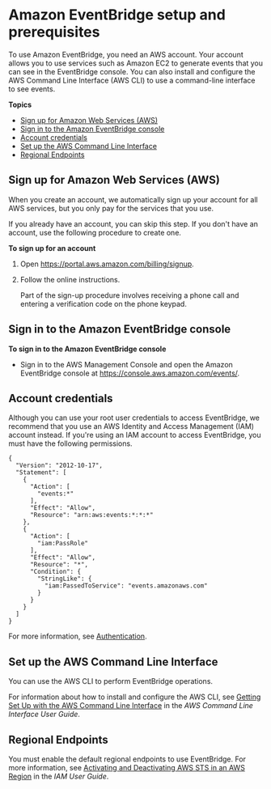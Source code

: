 # Amazon EventBridge setup and prerequisites<a name="eb-setup"></a>

To use Amazon EventBridge, you need an AWS account\. Your account allows you to use services such as Amazon EC2 to generate events that you can see in the EventBridge console\. You can also install and configure the AWS Command Line Interface \(AWS CLI\) to use a command\-line interface to see events\.

**Topics**
+ [Sign up for Amazon Web Services \(AWS\)](#eb-sign-up)
+ [Sign in to the Amazon EventBridge console](#eb-console-signin)
+ [Account credentials](#eb-manage-account-credentials)
+ [Set up the AWS Command Line Interface](#eb-set-up-cli-eventbridge)
+ [Regional Endpoints](#eb-prerequisites)

## Sign up for Amazon Web Services \(AWS\)<a name="eb-sign-up"></a>

When you create an account, we automatically sign up your account for all AWS services, but you only pay for the services that you use\. 

If you already have an account, you can skip this step\. If you don't have an account, use the following procedure to create one\.

**To sign up for an account**

1. Open [https://portal\.aws\.amazon\.com/billing/signup](https://portal.aws.amazon.com/billing/signup)\.

1. Follow the online instructions\.

   Part of the sign\-up procedure involves receiving a phone call and entering a verification code on the phone keypad\.

## Sign in to the Amazon EventBridge console<a name="eb-console-signin"></a>

**To sign in to the Amazon EventBridge console**
+ Sign in to the AWS Management Console and open the Amazon EventBridge console at [https://console\.aws\.amazon\.com/events/](https://console.aws.amazon.com/events/)\.

## Account credentials<a name="eb-manage-account-credentials"></a>

Although you can use your root user credentials to access EventBridge, we recommend that you use an AWS Identity and Access Management \(IAM\) account instead\. If you're using an IAM account to access EventBridge, you must have the following permissions\.

```
{
  "Version": "2012-10-17",
  "Statement": [
    {
      "Action": [
        "events:*"
      ],
      "Effect": "Allow",
      "Resource": "arn:aws:events:*:*:*"
    },
    {
      "Action": [
        "iam:PassRole"
      ],
      "Effect": "Allow",
      "Resource": "*",
      "Condition": {
        "StringLike": {
          "iam:PassedToService": "events.amazonaws.com"
        }
      }
    }  
  ]
}
```

For more information, see [Authentication](eb-iam.md#eb-authentication)\.

## Set up the AWS Command Line Interface<a name="eb-set-up-cli-eventbridge"></a>

You can use the AWS CLI to perform EventBridge operations\.

For information about how to install and configure the AWS CLI, see [Getting Set Up with the AWS Command Line Interface](https://docs.aws.amazon.com/cli/latest/userguide/cli-chap-getting-set-up.html) in the *AWS Command Line Interface User Guide*\.

## Regional Endpoints<a name="eb-prerequisites"></a>

You must enable the default regional endpoints to use EventBridge\. For more information, see [Activating and Deactivating AWS STS in an AWS Region](https://docs.aws.amazon.com/IAM/latest/UserGuide/id_credentials_temp_enable-regions.html) in the *IAM User Guide*\.